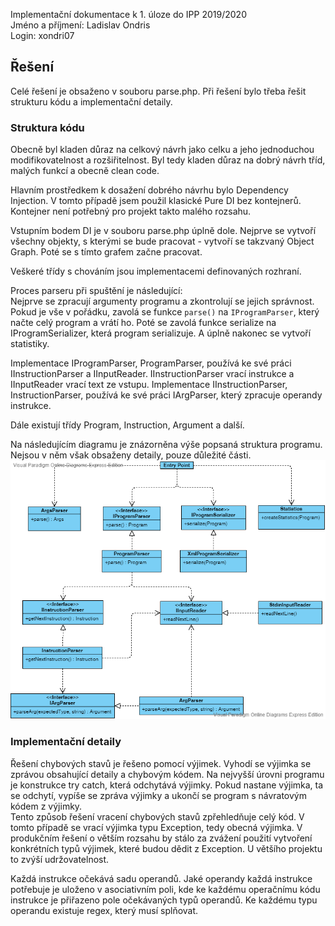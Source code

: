 Implementační dokumentace k 1. úloze do IPP 2019/2020  
Jméno a příjmení: Ladislav Ondris  
Login: xondri07

## Řešení
Celé řešení je obsaženo v souboru parse.php. Při řešení bylo třeba řešit strukturu kódu a implementační detaily. 

### Struktura kódu
Obecně byl kladen důraz na celkový návrh jako celku a jeho jednoduchou modifikovatelnost a rozšiřitelnost. Byl tedy kladen důraz na dobrý návrh tříd, malých funkcí a obecně clean code.

Hlavním prostředkem k dosažení dobrého návrhu bylo Dependency Injection. V tomto případě jsem použil klasické Pure DI bez kontejnerů. Kontejner není potřebný pro projekt takto malého rozsahu.

Vstupním bodem DI je v souboru parse.php úplně dole. Nejprve se vytvoří všechny objekty, s kterými se bude pracovat - vytvoří se takzvaný Object Graph. Poté se s tímto grafem začne pracovat.

Veškeré třídy s chováním jsou implementacemi definovaných rozhraní.

Proces parseru při spuštění je následující:   
Nejprve se zpracují argumenty programu a zkontrolují se jejich správnost. Pokud je vše v pořádku, zavolá se funkce `parse()` na `IProgramParser`, který načte celý program a vrátí ho. Poté se zavolá funkce serialize na IProgramSerializer, která program serializuje. A úplně nakonec se vytvoří statistiky.

Implementace IProgramParser, ProgramParser, používá ke své práci IInstructionParser a IInputReader. IInstructionParser vrací instrukce a IInputReader vrací text ze vstupu. Implementace IInstructionParser, InstructionParser, používá ke své práci IArgParser, který zpracuje operandy instrukce.

Dále existují třídy Program, Instruction, Argument a další. 

Na následujícím diagramu je znázorněna výše popsaná struktura programu. Nejsou v něm však obsaženy detaily, pouze důležité části.  
![Class Diagram znázorňující celkovou sturukturu parseru](/images/parse_class_diagram.png)

### Implementační detaily
Řešení chybových stavů je řešeno pomocí výjimek. Vyhodí se výjimka se zprávou obsahující detaily a chybovým kódem. Na nejvyšší úrovni programu je konstrukce try catch, která odchytává výjimky. Pokud nastane výjimka, ta se odchytí, vypíše se zpráva výjimky a ukončí se program s návratovým kódem z výjimky.  
Tento způsob řešení vracení chybových stavů zpřehledňuje celý kód. V tomto případě se vrací výjimka typu Exception, tedy obecná výjimka. V produkčním řešení o větším rozsahu by stálo za zvážení použití vytvoření konkrétních typů výjimek, které budou dědit z Exception. U většího projektu to zvýší udržovatelnost.

Každá instrukce očekává sadu operandů. Jaké operandy každá instrukce potřebuje je uloženo v asociativním poli, kde ke každému operačnímu kódu instrukce je přiřazeno pole očekávaných typů operandů. Ke každému typu operandu existuje regex, který musí splňovat.


